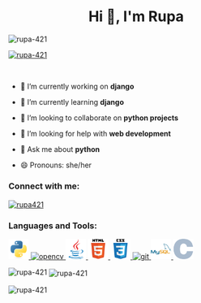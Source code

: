 <h1 align="center">Hi 👋, I'm Rupa</h1>
<p align="left"> <img src="https://komarev.com/ghpvc/?username=rupa-421&label=Profile%20views&color=0e75b6&style=flat" alt="rupa-421" /> </p>

<p align="left"> <a href="https://github.com/ryo-ma/github-profile-trophy"><img src="https://github-profile-trophy.vercel.app/?username=rupa-421&theme=onedark" alt="rupa-421" /></a> </p>

<p align="left"> <a href="https://twitter.com/" target="blank"><img src="https://img.shields.io/twitter/follow/?logo=twitter&style=for-the-badge" alt="" /></a> </p>

- 🔭 I’m currently working on **django**

- 🌱 I’m currently learning **django**

- 👯 I’m looking to collaborate on **python projects**

- 🤝 I’m looking for help with **web development**

- 💬 Ask me about **python**
- 😄 Pronouns: she/her

<h3 align="left">Connect with me:</h3>
<p align="left">
<a href="https://www.hackerrank.com/rupa421" target="blank"><img align="center" src="https://cdn.jsdelivr.net/npm/simple-icons@3.0.1/icons/hackerrank.svg" alt="rupa421" height="30" width="40" /></a>
</p>

<h3 align="left">Languages and Tools:</h3>
<p align="left"> <a href="https://www.python.org" target="_blank"> <img src="https://raw.githubusercontent.com/devicons/devicon/master/icons/python/python-original.svg" alt="python" width="40" height="40"/> </a><a href="https://opencv.org/" target="_blank"> <img src="https://www.vectorlogo.zone/logos/opencv/opencv-icon.svg" alt="opencv" width="40" height="40"/> </a><a href="https://www.java.com" target="_blank"> <img src="https://raw.githubusercontent.com/devicons/devicon/master/icons/java/java-original.svg" alt="java" width="40" height="40"/> </a>   <a href="https://www.w3.org/html/" target="_blank"> <img src="https://raw.githubusercontent.com/devicons/devicon/master/icons/html5/html5-original-wordmark.svg" alt="html5" width="40" height="40"/> </a> <a href="https://www.w3schools.com/css/" target="_blank"> <img src="https://raw.githubusercontent.com/devicons/devicon/master/icons/css3/css3-original-wordmark.svg" alt="css3" width="40" height="40"/> </a> <a href="https://git-scm.com/" target="_blank"> <img src="https://www.vectorlogo.zone/logos/git-scm/git-scm-icon.svg" alt="git" width="40" height="40"/> </a> <a href="https://www.mysql.com/" target="_blank"> <img src="https://raw.githubusercontent.com/devicons/devicon/master/icons/mysql/mysql-original-wordmark.svg" alt="mysql" width="40" height="40"/> </a> <a href="https://www.cprogramming.com/" target="_blank"> <img src="https://raw.githubusercontent.com/devicons/devicon/master/icons/c/c-original.svg" alt="c" width="40" height="40"/> </a> </p>

<p><img align="left" src="https://github-readme-stats.vercel.app/api/top-langs?username=rupa-421&show_icons=true&locale=en&layout=compact" alt="rupa-421" /></p>

<p>&nbsp;<img align="center" src="https://github-readme-stats.vercel.app/api?username=rupa-421&show_icons=true&locale=en" alt="rupa-421" /></p>

<p><img align="center" src="https://github-readme-streak-stats.herokuapp.com/?user=rupa-421&" alt="rupa-421" /></p>
